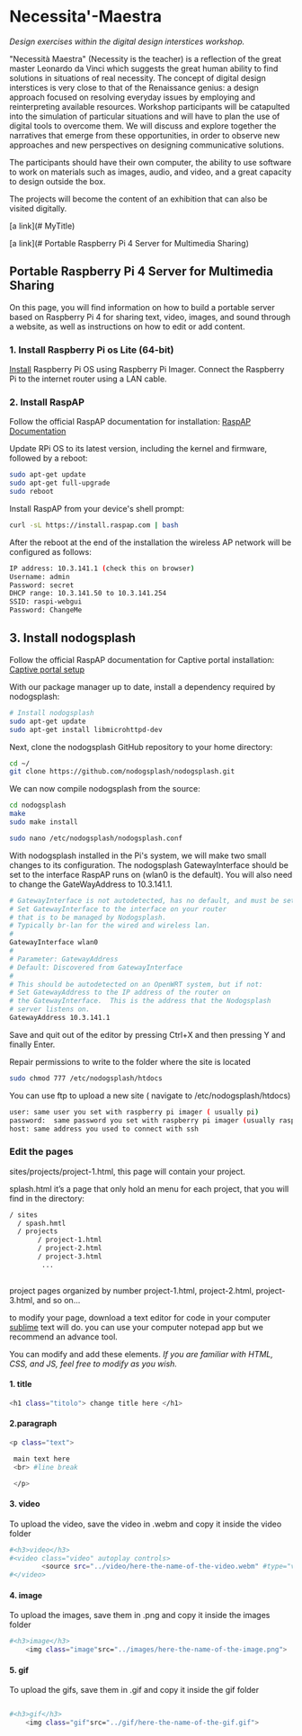 # Necessita'-Maestra

*Design exercises within the digital design interstices workshop.*

"Necessità Maestra" (Necessity is the teacher) is a reflection of the great master Leonardo da Vinci which suggests the great human ability to find solutions in situations of real necessity. The concept of digital design interstices is very close to that of the Renaissance genius: a design approach focused on resolving everyday issues by employing and reinterpreting available resources.
Workshop participants will be catapulted into the simulation of particular situations and will have to plan the use of digital tools to overcome them. We will discuss and explore together the narratives that emerge from these opportunities, in order to observe new approaches and new perspectives on designing communicative solutions.

The participants should have their own computer, the ability to use software to work on materials such as images, audio, and video, and a great capacity to design outside the box. 

The projects will become the content of an exhibition that can also be visited digitally.

[a link](# MyTitle)

[a link](# Portable Raspberry Pi 4 Server for Multimedia Sharing)

## Portable Raspberry Pi 4 Server for Multimedia Sharing

On this page, you will find information on how to build a portable server based on Raspberry Pi 4 for sharing text, video, images, and sound through a website, as well as instructions on how to edit or add content.

### 1. Install Raspberry Pi os Lite (64-bit)
[Install](https://www.raspberrypi.com/software/)  Raspberry Pi OS using Raspberry Pi Imager.
Connect the Raspberry Pi to the internet router using a LAN cable.


### 2. Install RaspAP

Follow the official RaspAP documentation for installation:
[RaspAP Documentation](https://docs.raspap.com/)

Update RPi OS to its latest version, including the kernel and firmware, followed by a reboot:

```bash
sudo apt-get update
sudo apt-get full-upgrade
sudo reboot
```
Install RaspAP from your device's shell prompt:

```bash
curl -sL https://install.raspap.com | bash

```
After the reboot at the end of the installation the wireless AP network will be configured as follows:
```bash
IP address: 10.3.141.1 (check this on browser)
Username: admin
Password: secret
DHCP range: 10.3.141.50 to 10.3.141.254
SSID: raspi-webgui
Password: ChangeMe
```


## 3. Install nodogsplash
Follow the official RaspAP documentation for Captive portal  installation:
[Captive portal setup](https://docs.raspap.com/captive/)

With our package manager up to date, install a dependency required by nodogsplash:

```bash
# Install nodogsplash
sudo apt-get update
sudo apt-get install libmicrohttpd-dev
```

Next, clone the nodogsplash GitHub repository to your home directory:


```bash
cd ~/
git clone https://github.com/nodogsplash/nodogsplash.git
```
We can now compile nodogsplash from the source:


```bash
cd nodogsplash
make
sudo make install
```
```bash
sudo nano /etc/nodogsplash/nodogsplash.conf

```
With nodogsplash installed in the Pi's system, we will make two small changes to its configuration. The nodogsplash GatewayInterface should be set to the interface RaspAP runs on (wlan0 is the default). You will also need to change the GateWayAddress to 10.3.141.1.
```bash
# GatewayInterface is not autodetected, has no default, and must be set here.
# Set GatewayInterface to the interface on your router
# that is to be managed by Nodogsplash.
# Typically br-lan for the wired and wireless lan.
#
GatewayInterface wlan0
#
# Parameter: GatewayAddress
# Default: Discovered from GatewayInterface
#
# This should be autodetected on an OpenWRT system, but if not:
# Set GatewayAddress to the IP address of the router on
# the GatewayInterface.  This is the address that the Nodogsplash
# server listens on.
GatewayAddress 10.3.141.1

```

Save and quit out of the editor by pressing Ctrl+X and then pressing Y and finally Enter.

Repair permissions to write to the folder where the site is located
```bash
sudo chmod 777 /etc/nodogsplash/htdocs
```
You can use ftp to upload a new site  ( navigate to /etc/nodogsplash/htdocs)
```bash
user: same user you set with raspberry pi imager ( usually pi)
password:  same password you set with raspberry pi imager (usually raspberry)
host: same address you used to connect with ssh

```

### Edit the pages
sites/projects/project-1.html, this page will contain your project.

splash.html it’s a page that only hold an menu for each project, that you will find in the directory: 
```bash
/ sites
  / spash.hmtl
  / projects   
       / project-1.html
       / project-2.html
       / project-3.html
        ...
    
```
project pages organized by number project-1.html, project-2.html, project-3.html, and so on...

to modify your page, download a text editor for code in your computer [sublime](https://www.sublimetext.com/) text will do. you can use your computer notepad app but we recommend an advance tool.

You can modify and add these elements.
*If you are familiar with HTML, CSS, and JS, feel free to modify as you wish.*







#### 1. title
```bash
<h1 class="titolo"> change title here </h1> 
```
#### 2.paragraph
```bash
<p class="text">

 main text here 
 <br> #line break

 </p>
```


#### 3. video
To upload the video, save the video in .webm and copy it inside the video folder

```bash
#<h3>video</h3>
#<video class="video" autoplay controls>
        <source src="../video/here-the-name-of-the-video.webm" #type="video/webm">  
#</video>
```

#### 4. image
To upload the images, save them in .png and copy it inside the images folder

```bash
#<h3>image</h3>
    <img class="image"src="../images/here-the-name-of-the-image.png">

```
#### 5. gif
To upload the gifs, save them in .gif and copy it inside the gif folder
```bash

#<h3>gif</h3>
    <img class="gif"src="../gif/here-the-name-of-the-gif.gif">
            
```



